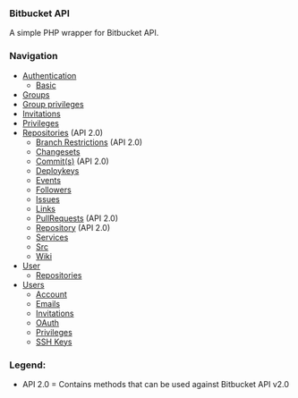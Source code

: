 ### Bitbucket API

A simple PHP wrapper for Bitbucket API.

### Navigation

* [Authentication](authentication.md)
    * [Basic](authentication.md)
* [Groups](groups.md)
* [Group privileges](group-privileges.md)
* [Invitations](invitations.md)
* [Privileges](privileges.md)
* [Repositories](repositories.md) (API 2.0)
    * [Branch Restrictions](repositories/branch-restrictions.md) (API 2.0)
    * [Changesets](repositories/changesets.md)
    * [Commit(s)](repositories/commits.md) (API 2.0)
    * [Deploykeys](repositories/deploykeys.md)
    * [Events](repositories/events.md)
    * [Followers](repositories/followers.md)
    * [Issues](repositories/issues.md)
    * [Links](repositories/links.md)
    * [PullRequests](repositories/pullrequests.md) (API 2.0)
    * [Repository](repositories/repository.md) (API 2.0)
    * [Services](repositories/services.md)
    * [Src](repositories/src.md)
    * [Wiki](repositories/wiki.md)
* [User](user.md)
    * [Repositories](user/repositories.md)
* [Users](users.md)
    * [Account](users/account.md)
    * [Emails](users/emails.md)
    * [Invitations](users/invitations.md)
    * [OAuth](users/oauth.md)
    * [Privileges](users/privileges.md)
    * [SSH Keys](users/ssh-keys.md)

### Legend:

- API 2.0 = Contains methods that can be used against Bitbucket API v2.0
